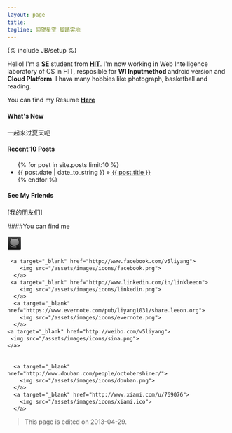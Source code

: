 ```yaml
---
layout: page
title: 
tagline: 仰望星空 脚踏实地
---
```

{% include JB/setup %}

Hello! I'm a <strong><a target="_blank" href="http://en.wikipedia.org/wiki/Software_engineering">SE</a></strong> student from <strong><a target="_blank" href="http://en.hit.edu.cn/" >HIT</a></strong>. I'm now working in Web Intelligence laboratory of CS in HIT, resposible for <strong>WI Inputmethod </strong>android version and <strong>Cloud Platform</strong>.
I hava many hobbies like photograph, basketball and reading.

You can find my Resume <strong><a target="_blank" href="/resume">Here</a></strong>

#### What's New

一起来过夏天吧

#### Recent 10 Posts

<ul class="posts">
  <!--User limit to set the number of posts listed in the page-->
  {% for post in site.posts limit:10 %}
    <li><span>{{ post.date | date_to_string }}</span> &raquo; <a href="{{ BASE_PATH }}{{ post.url }}">{{ post.title }}</a></li>
  {% endfor %}
</ul>

#### See My Friends
<a href="/links.html">[我的朋友们]</a>



####You can find me
<p>
    <a target="_blank" href="http://github.com/leeon">
     <img src="/assets/images/icons/github.png">
    </a>

     <a target="_blank" href="http://www.facebook.com/v5liyang">
        <img src="/assets/images/icons/facebook.png">
      </a>
     <a target="_blank" href="http://www.linkedin.com/in/linkleeon">
        <img src="/assets/images/icons/linkedin.png">
      </a>
      <a target="_blank" href="https://www.evernote.com/pub/liyang1031/share.leeon.org">
        <img src="/assets/images/icons/evernote.png">
      </a>
    <a target="_blank" href="http://weibo.com/v5liyang">
     <img src="/assets/images/icons/sina.png">
    </a>
 

      <a target="_blank" href="http://www.douban.com/people/octobershiner/">
      	<img src="/assets/images/icons/douban.png">
      </a>
      <a target="_blank" href="http://www.xiami.com/u/769076">
        <img src="/assets/images/icons/xiami.ico">
      </a>

</p>




>This page is edited on 2013-04-29.